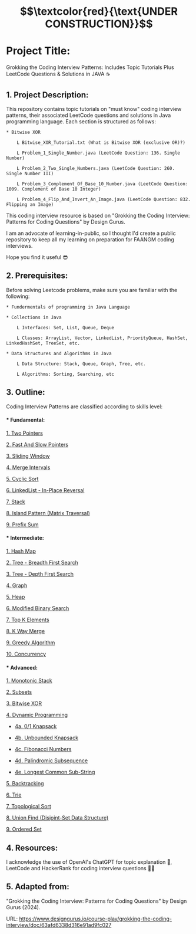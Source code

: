 # $$\textcolor{red}{\text{UNDER CONSTRUCTION}}$$

# Project Title:

Grokking the Coding Interview Patterns: Includes Topic Tutorials Plus LeetCode Questions & Solutions in JAVA ☕️

## 1. Project Description:

This repository contains topic tutorials on "must know" coding interview patterns, their associated LeetCode questions 
and solutions in Java programming language. Each section is structured as follows:
    
    * Bitwise XOR

        L Bitwise_XOR_Tutorial.txt (What is Bitwise XOR (exclusive OR)?)
        
        L Problem_1_Single_Number.java (LeetCode Question: 136. Single Number)

        L Problem_2_Two_Single_Numbers.java (LeetCode Question: 260. Single Number III)

        L Problem_3_Complement_Of_Base_10_Number.java (LeetCode Question: 1009. Complement of Base 10 Integer)

        L Problem_4_Flip_And_Invert_An_Image.java (LeetCode Question: 832. Flipping an Image)

This coding interview resource is based on "Grokking the Coding Interview: Patterns for Coding Questions" by Design Gurus.

I am an advocate of learning-in-public, so I thought I'd create a public repository to keep all my learning on preparation
for FAANGM coding interviews.

Hope you find it useful 😎 

## 2. Prerequisites:

Before solving Leetcode problems, make sure you are familiar with the following:

    * Fundermentals of programming in Java Language
    
    * Collections in Java 
        
        L Interfaces: Set, List, Queue, Deque 

        L Classes: ArrayList, Vector, LinkedList, PriorityQueue, HashSet, LinkedHashSet, TreeSet, etc.

    * Data Structures and Algorithms in Java

        L Data Structure: Stack, Queue, Graph, Tree, etc.

        L Algorithms: Sorting, Searching, etc

## 3. Outline:

Coding Interview Patterns are classified according to skills level:

#### * Fundamental:

[1. Two Pointers ](src/Two_Pointers)
    
[2. Fast And Slow Pointers ](src/Fast_And_Slow_Pointers)
    
[3. Sliding Window ](src/Sliding_Window)
    
[4. Merge Intervals ](src/Merge_Intervals)
    
[5. Cyclic Sort ](src/Cyclic_Sort)
    
[6. LinkedList - In-Place Reversal ](src/LinkedList_In_Place_Traversal)
    
[7. Stack ](src/Stack)
    
[8. Island Pattern (Matrix Traversal) ](src/Island_Matrix_Traversal)

[9. Prefix Sum ](src/Prefix_Sum)

#### * Intermediate:

[1. Hash Map ](src/HashMap_HashTable)

[2. Tree - Breadth First Search ](src/Tree_Breadth_First_Search)

[3. Tree - Depth First Search ](src/Tree_Depth_First_Search)

[4. Graph ](src/Graph)

[5. Heap ](src/Heap)

[6. Modified Binary Search ](src/Modified_Binary_Search)

[7. Top K Elements ](src/Top_K_Elements)

[8. K Way Merge ](src/K_Way_Merge)

[9. Greedy Algorithm ](src/Greedy_Algorithm)

[10. Concurrency ](src/Concurrency)

#### * Advanced:

[1. Monotonic Stack ](src/Monotonic_Stack)

[2. Subsets ](src/Subsets)

[3. Bitwise XOR ](src/Bitwise_XOR)

[4. Dynamic Programming ](src/Dynamic_Programming)


- [4a. 0/1 Knapsack ](src/Dynamic_Programming/_1_0_Knapsack)

- [4b. Unbounded Knapsack ](src/Dynamic_Programming/Unbounded_Knapsack)

- [4c. Fibonacci Numbers ](src/Dynamic_Programming/Fibonacci_Numbers)

- [4d. Palindromic Subsequence ](src/Dynamic_Programming/Palindromic_Subsequence)

- [4e. Longest Common Sub-String ](src/Dynamic_Programming/Longest_Common_SubString)


[5. Backtracking ](src/Backtracking)

[6. Trie ](src/Trie)

[7. Topological Sort ](src/Topological_Sort)

[8. Union Find (Disjoint-Set Data Structure) ](src/Union_Find)

[9. Ordered Set ](src/Ordered_Set)

## 4. Resources:

I acknowledge the use of OpenAI's ChatGPT for topic explanation 🤖, LeetCode and HackerRank for coding interview questions 👨‍💻

## 5. Adapted from: 

"Grokking the Coding Interview: Patterns for Coding Questions" by Design Gurus (2024).

URL: https://www.designgurus.io/course-play/grokking-the-coding-interview/doc/63afd6338d316e91ad9fc027


